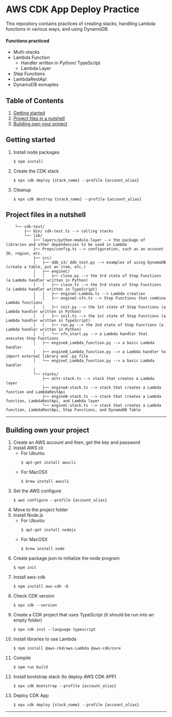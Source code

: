# AWS CDK App Deploy Practice
This repository contains practices of creating stacks, handling Lambda functions in various ways, and using DynamoDB.

#### Functions practiced
- Multi-stacks
- Lambda Function
    - Handler written in Python/ TypeScript
    - Lambda Layer
- Step Functions
- LambdaRestApi
- DynamoDB exmaples

## Table of Contents
1. [Getting started](#id-section1)
2. [Project files in a nutshell](#id-section2)
2. [Building own your project](#id-section3)

## Getting started<div id='id-section1'/>
<!-- > CDK version 1 is used. -->
1. Install node packages
    ``` shell
    $ npm install
    ```
2. Create the CDK stack
    ``` shell
    $ npx cdk deploy {stack_name} --profile {account_alias}
    ```

3. Cleanup
    ``` shell
    $ npx cdk destroy {stack_name} --profile {account_alias}
    ```


## Project files in a nutshell <div id='id-section2'/>
```
    └── cdk-test/                        
        ├── bin/ cdk-test.ts --> calling stacks              
        └── lib/      
            ├── layers/python-module-layer --> the package of libraries and other dependencies to be used in Lambda              
            ├── Props/config.ts --> configuration, such as an account ID, region, etc.
            ├── src/
            │   ├── ddb_s3/ ddb_test.py --> examples of using DynamoDB (create a table, put an item, etc.)
            │   ├── engineC/
            │   │   ├── close.py --> the 3rd state of Step Functions (a Lambda handler written in Python) 
            │   │   ├── close.ts --> the 3rd state of Step Functions (a Lambda handler written in TypeScript) 
            │   │   ├── engineC-Lambda.ts --> Lambda creation
            │   │   ├── engineC-sfn.ts --> Step Functions that combine Lambda functions
            │   │   ├── init.py --> the 1st state of Step Functions (a Lambda handler written in Python) 
            │   │   ├── init.ts --> the 1st state of Step Functions (a Lambda handler written in TypeScript) 
            │   │   ├── run.py --> the 2nd state of Step Functions (a Lambda handler written in Python) 
            │   │   └── sfn_start.py --> a Lambda handler that executes Step Functions
            │   ├── engineA_Lambda_function.py --> a basic Lambda handler
            │   ├── engineB_Lambda_function.py --> a Lambda handler to import external library and .py file 
            │   └── engineC_Lambda_function.py --> a basic Lambda handler
            │
            └── stacks/
                ├── attr-stack.ts --> stack that creates a Lambda layer
                ├── engineA-stack.ts --> stack that creates a Lambda function and LambdaRestApi
                ├── engineB-stack.ts --> stack that creates a Lambda function, LambdaRestApi, and Lambda layer
                └── engineC-stack.ts --> stack that creates a Lambda function, LambdaRestApi, Step Functions, and DynamoDB Table
```


---
## Building own your project <div id='id-section3'/>
1. Create an AWS account and then, get the key and password
2. Install AWS cli
    - For Ubuntu
        ``` shell
        $ apt-get install awscli
        ```
    - For MacOSX
        ``` shell
        $ brew install awscli
        ```
3. Set the AWS configure
    ``` shell
    $ aws configure --profile {account_alias}
    ```
4. Move to the project folder
5. Install Node.js
    - For Ubuntu
        ``` shell
        $ apt-get install nodejs
        ```
    - For MacOSX
        ``` shell
        $ brew install node
        ```
6. Create package.json to initialize the node program
    ``` shell
    $ npm init
    ```
7. Install aws-cdk
    ``` shell
    $ npm install aws-cdk -D
    ```
8. Check CDK version
    ``` shell
    $ npx cdk --version
    ```
9. Create a CDK project that uses TypeScript (it should be run into an empty folder)
    ``` shell
    $ npx cdk init --language typescript
    ```
10. Install libraries to use Lambda
    ``` shell
    $ npm install @aws-ckd/aws-Lambda @aws-cdk/core
    ```
11. Compile
    ``` shell
    $ npm run build
    ```
12. Install bootstrap stack (to deploy AWS CDK APP)
    ``` shell
    $ npx cdk bootstrap --profile {account_alias}
    ```
13. Deploy CDK App
    ``` shell
    $ npx cdk deploy {stack_name} --profile {account_alias}
    ```
---